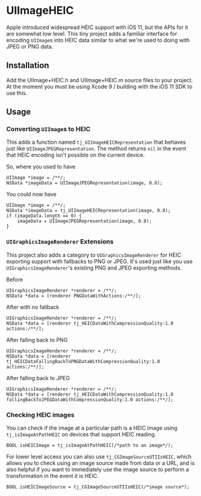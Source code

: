 # UIImageHEIC

Apple introduced widespread HEIC support with iOS 11, but the APIs for it are somewhat low level. This tiny project adds a familiar interface for encoding `UIImage`s into HEIC data similar to what we're used to doing with JPEG or PNG data.

## Installation

Add the UIImage+HEIC.h and UIImage+HEIC.m source files to your project. At the moment you must be using Xcode 9 / building with the iOS 11 SDK to use this.

## Usage

### Converting `UIImage`s to HEIC

This adds a function named `tj_UIImageHEICRepresentation` that behaves just like `UIImageJPEGRepresentation`. The method returns `nil` in the event that HEIC encoding isn't possible on the current device.

So, where you used to have

```
UIImage *image = /**/;
NSData *imageData = UIImageJPEGRepresentation(image, 0.8);
```

You could now have

```
UIImage *image = /**/;
NSData *imageData = tj_UIImageHEICRepresentation(image, 0.8);
if (imageData.length == 0) {
    imageData = UIImageJPEGRepresentation(image, 0.8);
}
```

### `UIGraphicsImageRenderer` Extensions

This project also adds a category to `UIGraphicsImageRenderer` for HEIC exporting support with fallbacks to PNG or JPEG. It's used just like you use `UIGraphicsImageRenderer`'s existing PNG and JPEG exporting methods.

Before

```
UIGraphicsImageRenderer *renderer = /**/;
NSData *data = [renderer PNGDataWithActions:/**/];
```

After with no fallback

```
UIGraphicsImageRenderer *renderer = /**/;
NSData *data = [renderer tj_HEICDataWithCompressionQuality:1.0 actions:/**/];
```

After falling back to PNG

```
UIGraphicsImageRenderer *renderer = /**/;
NSData *data = [renderer tj_HEICDataFallingBackToPNGDataWithCompressionQuality:1.0 actions:/**/];
```

After falling back to JPEG

```
UIGraphicsImageRenderer *renderer = /**/;
NSData *data = [renderer tj_HEICDataWithCompressionQuality:1.0 fallingBackToJPEGDataWithCompressionQuality:1.0 actions:/**/];
```

### Checking HEIC images

You can check if the image at a particular path is a HEIC image using `tj_isImageAtPathHEIC` on devices that support HEIC reading.

```
BOOL isHEICImage = tj_isImageAtPathHEIC(/*path to an image*/);
```

For lower level access you can also use `tj_CGImageSourceUTIIsHEIC`, which allows you to check using an image source made from data or a URL, and is also helpful if you want to immediately use the image source to perform a transformation in the event it is HEIC.

```
BOOL isHEICImageSource = tj_CGImageSourceUTIIsHEIC(/*image source*);
```
